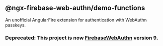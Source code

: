 ## @ngx-firebase-web-authn/demo-functions
An unofficial AngularFire extension for authentication with WebAuthn passkeys.

### Deprecated: This project is now [FirebaseWebAuthn](https://github.com/gavinsawyer/firebase-web-authn) version 9.
